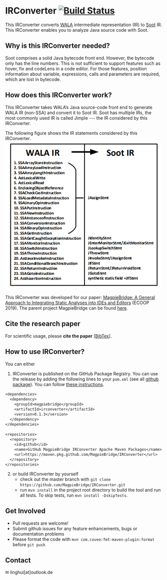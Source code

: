 # IRConverter [![Build Status](https://travis-ci.com/MagpieBridge/IRConverter.svg?branch=master)](https://travis-ci.com/MagpieBridge/IRConverter)
This IRConverter converts [WALA](https://github.com/wala/WALA) intermediate representation (IR) to [Soot](https://github.com/Sable/soot) IR. This IRConverter enables you to analyze Java source code with Soot.  

## Why is this IRConverter needed? 
Soot comprises a solid Java bytecode front end. However, the bytecode only has the line numbers. This is not sufficient to support features such as hover, fix and codeLens in a code editor. For those features, position information about variable, expressions, calls and parameters are required, which are lost in bytecode. 

## How does this IRConverter work?
This IRConverter takes WALA’s Java source-code front end to generate WALA IR (non-SSA) and convert it to Soot IR. Soot has multiple IRs, the most commonly used IR is called Jimple --- the IR considered by this IRConverter.

The following figure shows the IR statements considered by this IRConverter. 
<img src="https://github.com/MagpieBridge/IRConverter/blob/master/doc/conversion.PNG"  width="500">

This IRConverter was developed for our paper: [MagpieBridge: A General Approach to Integrating Static Analyses into IDEs and Editors](https://drops.dagstuhl.de/opus/volltexte/2019/10813/pdf/LIPIcs-ECOOP-2019-21.pdf) (ECOOP 2019). The parent project MagpieBridge can be found [here](https://github.com/MagpieBridge/MagpieBridge). 

## Cite the research paper
For scientific usage, please **cite the paper** [[BibTex](https://drops.dagstuhl.de/opus/volltexte/2019/10813/)].

## How to use IRConverter?
You can either 
1. IRConverter is published on the GitHub Package Registry. You can use the release by adding the following lines to your `pom.xml`  (see all [github package](https://github.com/MagpieBridge/IRConverter/packages/96202)). You can follow [these instructions](https://github.com/MagpieBridge/MagpieBridge/wiki/Tutorial-3.-How-To-Install-a-GitHub-Maven-Package).  
````
<dependencies>
  <dependency>
    <groupId>magpiebridge</groupId>
    <artifactId>irconverter</artifactId>
    <version>0.1.3</version>
  </dependency>
</dependencies>

<repositories>
  <repository>
    <id>github</id>
    <name>GitHub MagpieBridge IRConverter Apache Maven Packages</name>
    <url>https://maven.pkg.github.com/MagpieBridge/IRConverter</url>
  </repository>
</repositories>
````

2. or build IRConverter by yourself 
    -  check out the master branch with `git clone https://github.com/MagpieBridge/IRConverter.git`
    -  run `mvn install` in the project root directory to build the tool and run all tests. To skip tests, run `mvn install -DskipTests`.

## Get Involved
- Pull requests are welcome!
- Submit github issues for any feature enhancements, bugs or documentation problems
- Please format the code with `mvn com.coveo:fmt-maven-plugin:format` before `git push`
## Contact 
&#x2709; linghui[at]outlook.de






 
